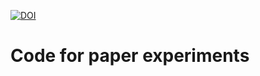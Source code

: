 [![DOI](https://zenodo.org/badge/550498678.svg)](https://zenodo.org/doi/10.5281/zenodo.11270192)

# Code for paper experiments
